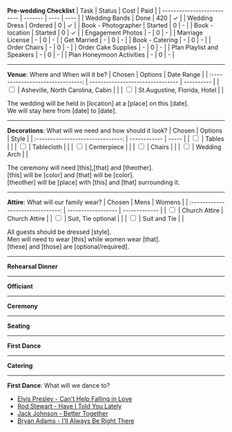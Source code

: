 **Pre-wedding Checklist**
| Task                       | Status  | Cost | Paid |
| -------------------------- | ------- | ---- | ---- |
| Wedding Bands              | Done    | 420  | ✓    |
| Wedding Dress              | Ordered | 0    | ✓    |
| Book - Photographer        | Started | 0    | -    |
| Book - location            | Started | 0    | ✓    |
| Engagement Photos          | -       | 0    | -    |
| Marriage License           | -       | 0    | -    |
| Get Married                | -       | 0    | -    |
| Book - Catering            | -       | 0    | -    |
| Order Chairs               | -       | 0    | -    |
| Order Cake Supplies        | -       | 0    | -    |
| Plan Playlist and Speakers | -       | 0    | -    |
| Plan Honeymoon Activities  | -       | 0    | -    |

---

**Venue**: Where and When will it be?
|              Chosen               | Options                          | Date Range |
| :-------------------------------: | -------------------------------- | ---------- |
| <input type="checkbox" unchecked> | Asheville, North Carolina, Cabin |            |
| <input type="checkbox" unchecked> | St.Augustine, Florida, Hotel     |            |

The wedding will be held in [location] at a [place] on this [date]. \
We will stay here from [date] to [date].

---

**Decorations**: What will we need and how should it look?
|              Chosen               | Options      | Style |
| :-------------------------------: | ------------ | ----- |
| <input type="checkbox" unchecked> | Tables       |       |
| <input type="checkbox" unchecked> | Tablecloth   |       |
| <input type="checkbox" unchecked> | Centerpiece  |       |
| <input type="checkbox" unchecked> | Chairs       |       |
| <input type="checkbox" unchecked> | Wedding Arch |       |

The ceremony will need [this],[that] and [theother]. \
[this] will be [color] and [that] will be [color]. \
[theother] will be [place] with [this] and [that] surrounding it.

---

**Attire**: What will our family wear?
|              Chosen               | Mens               | Womens        |
| :-------------------------------: | ------------------ | ------------- |
| <input type="checkbox" unchecked> | Church Attire      | Church Attire |
| <input type="checkbox" unchecked> | Suit, Tie optional |               |
| <input type="checkbox" unchecked> | Suit and Tie       |               |

All guests should be dressed [style]. \
Men will need to wear [this] while women wear [that]. \
[these] and [those] are [optional/required].

---

**Rehearsal Dinner**

---

**Officiant**

---

**Ceremony**

---

**Seating**

---

**First Dance**

---

**Catering**

---

**First Dance**: What will we dance to?
-   [Elvis Presley - Can't Help Falling in Love](https://open.spotify.com/track/44AyOl4qVkzS48vBsbNXaC)
-   [Rod Stewart - Have I Told You Lately](https://open.spotify.com/track/6mIY6O7uNGgVqOoX70UAYh)
-   [Jack Johnson - Better Together](https://open.spotify.com/track/0x1AxbzEDQyX6feQW99lF0)
-   [Bryan Adams - I'll Always Be Right There](https://open.spotify.com/track/583f5m5Y74xBEd6kPAv7Q8)
